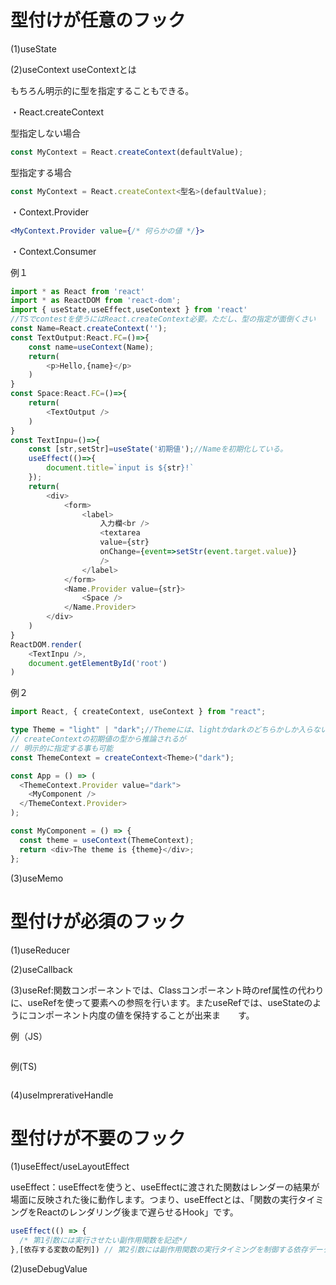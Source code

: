 # 型付けが任意のフック

(1)useState

(2)useContext
useContextとは

もちろん明示的に型を指定することもできる。

・React.createContext

型指定しない場合

```jsx
const MyContext = React.createContext(defaultValue);
```

型指定する場合

```jsx
const MyContext = React.createContext<型名>(defaultValue);
```


・Context.Provider

```jsx
<MyContext.Provider value={/* 何らかの値 */}>
```

・Context.Consumer

例１
```typescript
import * as React from 'react'
import * as ReactDOM from 'react-dom';
import { useState,useEffect,useContext } from 'react'
//TSでcontestを使うにはReact.createContext必要。ただし、型の指定が面倒くさい
const Name=React.createContext('');
const TextOutput:React.FC=()=>{
	const name=useContext(Name);
	return(
		<p>Hello,{name}</p>
	)
}
const Space:React.FC=()=>{
	return(
		<TextOutput />
	)
}
const TextInpu=()=>{
	const [str,setStr]=useState('初期値');//Nameを初期化している。
	useEffect(()=>{
		document.title=`input is ${str}!`
	});
	return(
		<div>
			<form>
				<label>
					入力欄<br />
					<textarea
					value={str}
					onChange={event=>setStr(event.target.value)}
					/>
				</label>
			</form>
			<Name.Provider value={str}>
				<Space />
			</Name.Provider>
		</div>
	)
}
ReactDOM.render(
	<TextInpu />,
	document.getElementById('root')
)
```
例２

```typescript
import React, { createContext, useContext } from "react";

type Theme = "light" | "dark";//Themeには、lightかdarkのどちらかしか入らない。
// createContextの初期値の型から推論されるが
// 明示的に指定する事も可能
const ThemeContext = createContext<Theme>("dark");

const App = () => (
  <ThemeContext.Provider value="dark">
    <MyComponent />
  </ThemeContext.Provider>
);

const MyComponent = () => {
  const theme = useContext(ThemeContext);
  return <div>The theme is {theme}</div>;
};
```

(3)useMemo

# 型付けが必須のフック

(1)useReducer

(2)useCallback

(3)useRef:関数コンポーネントでは、Classコンポーネント時のref属性の代わりに、useRefを使って要素への参照を行います。またuseRefでは、useStateのようにコンポーネント内度の値を保持することが出来ま　　す。

例（JS）
```javascript
```

例(TS)
```typescript
```

(4)useImprerativeHandle

# 型付けが不要のフック

(1)useEffect/useLayoutEffect

useEffect：useEffectを使うと、useEffectに渡された関数はレンダーの結果が場面に反映された後に動作します。つまり、useEffectとは、「関数の実行タイミングをReactのレンダリング後まで遅らせるHook」です。

```typescript
useEffect(() => {
  /* 第1引数には実行させたい副作用関数を記述*/
},[依存する変数の配列]) // 第2引数には副作用関数の実行タイミングを制御する依存データを記述
```


(2)useDebugValue

